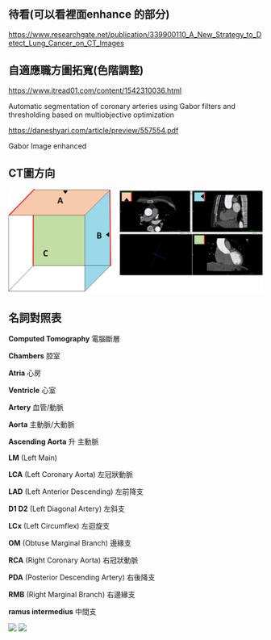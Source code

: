 ## 待看(可以看裡面enhance 的部分)
https://www.researchgate.net/publication/339900110_A_New_Strategy_to_Detect_Lung_Cancer_on_CT_Images

## 自適應職方圖拓寬(色階調整)
https://www.itread01.com/content/1542310036.html

Automatic segmentation of coronary arteries using Gabor filters and thresholding based on multiobjective optimization

https://daneshyari.com/article/preview/557554.pdf

Gabor Image enhanced
## CT圖方向
![](https://github.com/Coolshanlan/Coronary-Artery-Segmentation/blob/master/CT_Helper.png)

## **名詞對照表**

**Computed Tomography** 電腦斷層

**Chambers** 腔室

**Atria** 心房

**Ventricle** 心室

**Artery** 血管/動脈

**Aorta** 主動脈/大動脈

**Ascending Aorta** 升 主動脈

**LM** (Left Main)

**LCA** (Left Coronary Aorta) 左冠狀動脈

**LAD** (Left Anterior Descending) 左前降支

**D1 D2** (Left Diagonal Artery) 左斜支

**LCx** (Left Circumflex) 左迴旋支

**OM** (Obtuse Marginal Branch) 邊緣支

**RCA** (Right Coronary Aorta) 右冠狀動脈

**PDA** (Posterior Descending Artery) 右後降支

**RMB** (Right Marginal Branch) 右邊緣支

**ramus intermedius** 中間支

![](https://www.researchgate.net/profile/George_Angelidis2/publication/322314679/figure/fig1/AS:640282919972865@1529666752438/Fig-1-Right-and-left-coronary-trees-LAD-left-anterior-descending-artery-LCx-left.png)
![](https://upload.wikimedia.org/wikipedia/commons/c/c9/Coronary_arteries.png)